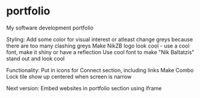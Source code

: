 # portfolio
My software development portfolio

Styling:
Add some color for visual interest or atleast change greys because there are too many clashing greys
Make NikZB logo look cool - use a cool font, make it shiny or have a reflection
Use cool font to make "Nik Baltatzis" stand out and look cool

Functionality:
Put in icons for Connect section, including links
Make Combo Lock tile show up centered when screen is narrow

Next version: 
Embed websites in portfolio section using iframe


